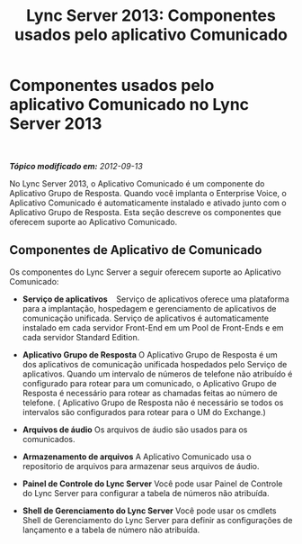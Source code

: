 ﻿---
title: 'Lync Server 2013: Componentes usados pelo aplicativo Comunicado'
TOCTitle: Componentes usados pelo aplicativo Comunicado
ms:assetid: 7b1a0281-cf31-459d-a734-5f10a129089c
ms:mtpsurl: https://technet.microsoft.com/pt-br/library/Gg398608(v=OCS.15)
ms:contentKeyID: 49307210
ms.date: 05/19/2016
mtps_version: v=OCS.15
ms.translationtype: HT
---

# Componentes usados pelo aplicativo Comunicado no Lync Server 2013

 

_**Tópico modificado em:** 2012-09-13_

No Lync Server 2013, o Aplicativo Comunicado é um componente do Aplicativo Grupo de Resposta. Quando você implanta o Enterprise Voice, o Aplicativo Comunicado é automaticamente instalado e ativado junto com o Aplicativo Grupo de Resposta. Esta seção descreve os componentes que oferecem suporte ao Aplicativo Comunicado.

## Componentes de Aplicativo de Comunicado

Os componentes do Lync Server a seguir oferecem suporte ao Aplicativo Comunicado:

  - **Serviço de aplicativos**    Serviço de aplicativos oferece uma plataforma para a implantação, hospedagem e gerenciamento de aplicativos de comunicação unificada. Serviço de aplicativos é automaticamente instalado em cada servidor Front-End em um Pool de Front-Ends e em cada servidor Standard Edition.

  - **Aplicativo Grupo de Resposta** O Aplicativo Grupo de Resposta é um dos aplicativos de comunicação unificada hospedados pelo Serviço de aplicativos. Quando um intervalo de números de telefone não atribuído é configurado para rotear para um comunicado, o Aplicativo Grupo de Resposta é necessário para rotear as chamadas feitas ao número de telefone. ( Aplicativo Grupo de Resposta não é necessário se todos os intervalos são configurados para rotear para o UM do Exchange.)

  - **Arquivos de áudio** Os arquivos de áudio são usados para os comunicados.

  - **Armazenamento de arquivos** A Aplicativo Comunicado usa o repositorio de arquivos para armazenar seus arquivos de áudio.

  - **Painel de Controle do Lync Server** Você pode usar Painel de Controle do Lync Server para configurar a tabela de números não atribuída.

  - **Shell de Gerenciamento do Lync Server** Você pode usar os cmdlets Shell de Gerenciamento do Lync Server para definir as configurações de lançamento e a tabela de número não atribuída.

